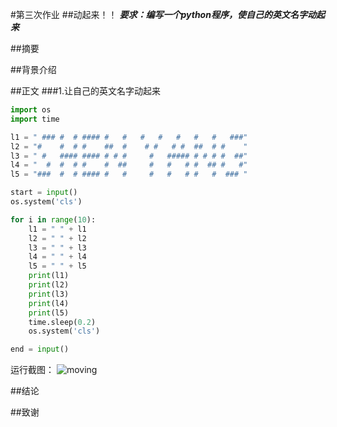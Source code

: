 #第三次作业
##动起来！！
***要求：编写一个python程序，使自己的英文名字动起来***

##摘要

##背景介绍

##正文
###1.让自己的英文名字动起来
```python
import os
import time

l1 = " ### #  # #### #   #   #   #   #   #   #   ###"
l2 = "#    #  # #    ##  #    # #   # #  ##  # #    "
l3 = " #   #### #### # # #     #   ##### # # # #  ##"
l4 = "  #  #  # #    #  ##     #   #   # #  ## #   #"
l5 = "###  #  # #### #   #     #   #   # #   #  ### "

start = input()
os.system('cls')

for i in range(10):
    l1 = " " + l1
    l2 = " " + l2
    l3 = " " + l3
    l4 = " " + l4
    l5 = " " + l5
    print(l1)
    print(l2)
    print(l3)
    print(l4)
    print(l5)
    time.sleep(0.2)
    os.system('cls')

end = input()
````
运行截图：
![moving](https://github.com/whu-sy/computationalphysics_N2014301020115/blob/master/pictures/E3-1.gif)


##结论

##致谢
